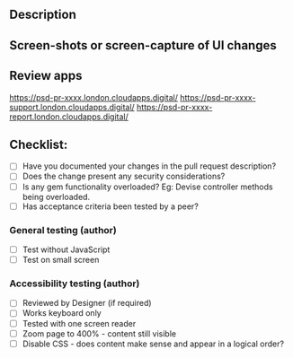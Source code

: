 <!--- Provide a general summary of your changes in the Title above, including the related Jira ticket -->

## Description
<!--
  1. Describe your changes in detail
  2. New dependency? Is there an accompanying ADR?
  3. New route? Is the code covered by functional (unit) and Cypress (browser) tests?
-->

## Screen-shots or screen-capture of UI changes

<!--
  # Screen-shots
  - Include full page from header to footer, cropping the sides to fit.

  # Screen-captures
  - Record only the browser window
  - Don't full screen the browser window (to avoid large files)
  - Break into separate videos if there are several journeys being presented
  - Mac guide: https://support.apple.com/en-gb/HT208721
  - Windows guide: https://support.microsoft.com/en-us/windows/5328cd25-9046-4472-8a14-c485f138802c
-->

## Review apps

<!-- Edit the following links after the PR is created to replace "xxxx" with the PR number -->
https://psd-pr-xxxx.london.cloudapps.digital/
https://psd-pr-xxxx-support.london.cloudapps.digital/
https://psd-pr-xxxx-report.london.cloudapps.digital/

<!--- Put an `x` in all the boxes that apply. Delete items which are not relevant. -->
## Checklist:
- [ ] Have you documented your changes in the pull request description?
- [ ] Does the change present any security considerations?
- [ ] Is any gem functionality overloaded? Eg: Devise controller methods being overloaded.
- [ ] Has acceptance criteria been tested by a peer?

### General testing (author)
- [ ] Test without JavaScript
- [ ] Test on small screen

### Accessibility testing (author)
- [ ] Reviewed by Designer (if required)
- [ ] Works keyboard only
- [ ] Tested with one screen reader
- [ ] Zoom page to 400% - content still visible
- [ ] Disable CSS - does content make sense and appear in a logical order?
